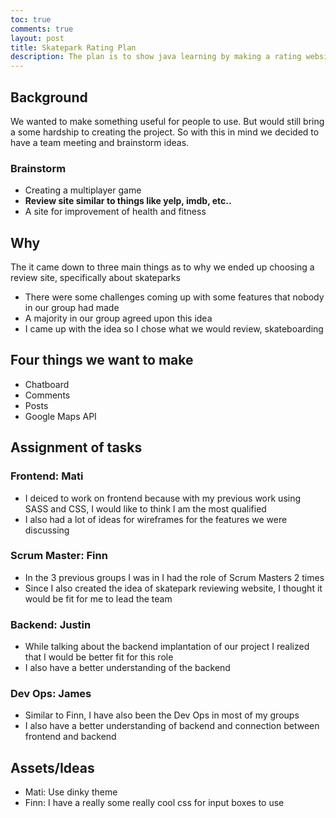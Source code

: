 ```yaml
---
toc: true
comments: true
layout: post
title: Skatepark Rating Plan
description: The plan is to show java learning by making a rating website
---
```


## Background
We wanted to make something useful for people to use. But would still bring a some hardship to creating the project. So with this in mind we decided to have a team meeting and brainstorm ideas.

### Brainstorm
- Creating a multiplayer game
- **Review site similar to things like yelp, imdb, etc..**
- A site for improvement of health and fitness

## Why
The it came down to three main things as to why we ended up choosing a review site, specifically about skateparks
- There were some challenges coming up with some features that nobody in our group had made
- A majority in our group agreed upon this idea
- I came up with the idea so I chose what we would review, skateboarding

## Four things we want to make
- Chatboard
- Comments
- Posts
- Google Maps API


## Assignment of tasks

### Frontend: Mati
- I deiced to work on frontend because with my previous work using SASS and CSS, I would like to think I am the most qualified
- I also had a lot of ideas for wireframes for the features we were discussing

### Scrum Master: Finn
- In the 3 previous groups I was in I had the role of Scrum Masters 2 times
- Since I also created the idea of skatepark reviewing website, I thought it would be fit for me to lead the team

### Backend: Justin
- While talking about the backend implantation of our project I realized that I would be better fit for this role
- I also have a better understanding of the backend

### Dev Ops: James
- Similar to Finn, I have also been the Dev Ops in most of my groups
- I also have a better understanding of backend and connection between frontend and backend

## Assets/Ideas

- Mati: Use dinky theme
- Finn: I have a really some really cool css for input boxes to use
